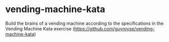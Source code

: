 # vending-machine-kata

Build the brains of a vending machine according to the specifications in the Vending Machine Kata exercise
(https://github.com/guyroyse/vending-machine-kata)